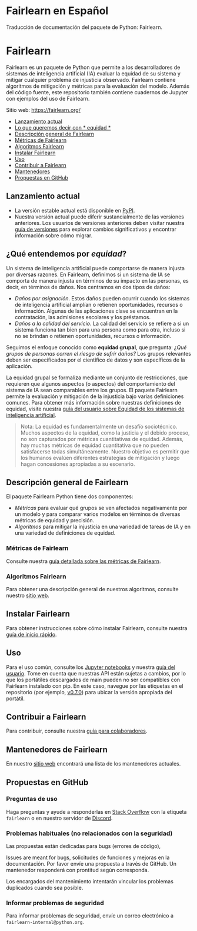 # Fairlearn en Español

Traducción de documentación del paquete de Python: Fairlearn.

# Fairlearn
Fairlearn es un paquete de Python que permite a los desarrolladores de sistemas de inteligencia artificial (IA) evaluar la equidad de su sistema y mitigar cualquier problema de injusticia observado. Fairlearn contiene algoritmos de mitigación y métricas para la evaluación del modelo. Además del código fuente, este repositorio también contiene cuadernos de Jupyter con ejemplos del uso de Fairlearn.

Sitio web: https://fairlearn.org/

* [Lanzamiento actual](https://github.com/lgfunderburk/Fairlearn-es#lanzamiento-actual)
* [Lo que queremos decir con * equidad * ](https://github.com/lgfunderburk/Fairlearn-es#qu%C3%A9-entendemos-por-equidad)
* [Descripción general de Fairlearn](https://github.com/lgfunderburk/Fairlearn-es#descripci%C3%B3n-general-de-fairlearn)
* [Métricas de Fairlearn](https://github.com/lgfunderburk/Fairlearn-es#m%C3%A9tricas-de-fairlearn)
* [Algoritmos Fairlearn](https://github.com/lgfunderburk/Fairlearn-es#algoritmos-fairlearn)
* [Instalar Fairlearn](https://github.com/lgfunderburk/Fairlearn-es#instalar-fairlearn)
* [Uso](https://github.com/lgfunderburk/Fairlearn-es#uso)
* [Contribuir a Fairlearn](https://github.com/lgfunderburk/Fairlearn-es#contribuir-a-fairlearn)
* [Mantenedores](https://github.com/lgfunderburk/Fairlearn-es#mantenedores-de-fairlearn)
* [Propuestas en GitHub](https://github.com/lgfunderburk/Fairlearn-es#propuestas-en-github)

## Lanzamiento actual

* La versión estable actual está disponible en [PyPI](https://pypi.org/project/fairlearn/).
* Nuestra versión actual puede diferir sustancialmente de las versiones anteriores. Los usuarios de versiones anteriores deben visitar nuestra [guía de versiones](https://fairlearn.org/main/user_guide/installation_and_version_guide/version_guide.html) para explorar cambios significativos y encontrar información sobre cómo migrar.


## ¿Qué entendemos por *equidad*?

Un sistema de inteligencia artificial puede comportarse de manera injusta por diversas razones. En Fairlearn, definimos si un sistema de IA se comporta de manera injusta en términos de su impacto en las personas, es decir, en términos de daños. Nos centramos en dos tipos de daños:

* *Daños por asignación*. Estos daños pueden ocurrir cuando los sistemas de inteligencia artificial amplían o retienen oportunidades, recursos o información. Algunas de las aplicaciones clave se encuentran en la contratación, las admisiones escolares y los préstamos.
* *Daños a la calidad del servicio*. La calidad del servicio se refiere a si un sistema funciona tan bien para una persona como para otra, incluso si no se brindan o retienen oportunidades, recursos o información.

Seguimos el enfoque conocido como **equidad grupal**, que pregunta: *¿Qué grupos de personas corren el riesgo de sufrir daños?* Los grupos relevantes deben ser especificados por el científico de datos y son específicos de la aplicación.

La equidad grupal se formaliza mediante un conjunto de restricciones, que requieren que algunos aspectos (o aspectos) del comportamiento del sistema de IA sean comparables entre los grupos. El paquete Fairlearn permite la evaluación y mitigación de la injusticia bajo varias definiciones comunes. Para obtener más información sobre nuestras definiciones de equidad, visite nuestra [guía del usuario sobre Equidad de los sistemas de inteligencia artificial](https://fairlearn.org/main/user_guide/fairness_in_machine_learning.html#fairness-of-ai-systems).

> Nota: La equidad es fundamentalmente un desafío sociotécnico. Muchos aspectos de la equidad, como la justicia y el debido proceso, no son capturados por métricas cuantitativas de equidad. Además, hay muchas métricas de equidad cuantitativa que no pueden satisfacerse todas simultáneamente. Nuestro objetivo es permitir que los humanos evalúen diferentes estrategias de mitigación y luego hagan concesiones apropiadas a su escenario.

## Descripción general de Fairlearn

El paquete Fairlearn Python tiene dos componentes:

* *Métricas* para evaluar qué grupos se ven afectados negativamente por un modelo y para comparar varios modelos en términos de diversas métricas de equidad y precisión.
* *Algoritmos* para mitigar la injusticia en una variedad de tareas de IA y en una variedad de definiciones de equidad.


### Métricas de Fairlearn

Consulte nuestra [guía detallada sobre las métricas de Fairlearn](https://fairlearn.org/main/user_guide/assessment.html).

### Algoritmos Fairlearn

Para obtener una descripción general de nuestros algoritmos, consulte nuestro [sitio web](https://fairlearn.org/main/user_guide/mitigation.html).

## Instalar Fairlearn

Para obtener instrucciones sobre cómo instalar Fairlearn, consulte nuestra [guía de inicio rápido](https://fairlearn.org/main/quickstart.html).

## Uso

Para el uso común, consulte los [Jupyter notebooks](https://github.com/fairlearn/fairlearn/blob/main/notebooks) y nuestra [guía del usuario](https://fairlearn.org/main/user_guide/index.html). Tome en cuenta que nuestras API están sujetas a cambios, por lo que los portátiles descargados de main pueden no ser compatibles con Fairlearn instalado con pip. En este caso, navegue por las etiquetas en el repositorio (por ejemplo, [v0.7.0](https://github.com/fairlearn/fairlearn/tree/v0.7.0)) para ubicar la versión apropiada del portátil.

## Contribuir a Fairlearn

Para contribuir, consulte nuestra [guía para colaboradores](https://fairlearn.org/main/contributor_guide/index.html).

## Mantenedores de Fairlearn

En nuestro [sitio web](https://fairlearn.org/main/about/index.html) encontrará una lista de los mantenedores actuales.

## Propuestas en GitHub

### Preguntas de uso

Haga preguntas y ayude a responderlas en [Stack Overflow](https://stackoverflow.com/questions/tagged/fairlearn) con la etiqueta `fairlearn` o en nuestro servidor de [Discord](https://discord.gg/R22yCfgsRn).

### Problemas habituales (no relacionados con la seguridad)

Las propuestas están dedicadas para bugs (errores de código), 

Issues are meant for bugs, solicitudes de funciones y mejoras en la documentación. Por favor envíe una propuesta a través de GitHub. Un mantenedor responderá con prontitud según corresponda.

Los encargados del mantenimiento intentarán vincular los problemas duplicados cuando sea posible.

### Informar problemas de seguridad

Para informar problemas de seguridad, envíe un correo electrónico a `fairlearn-internal@python.org`.
